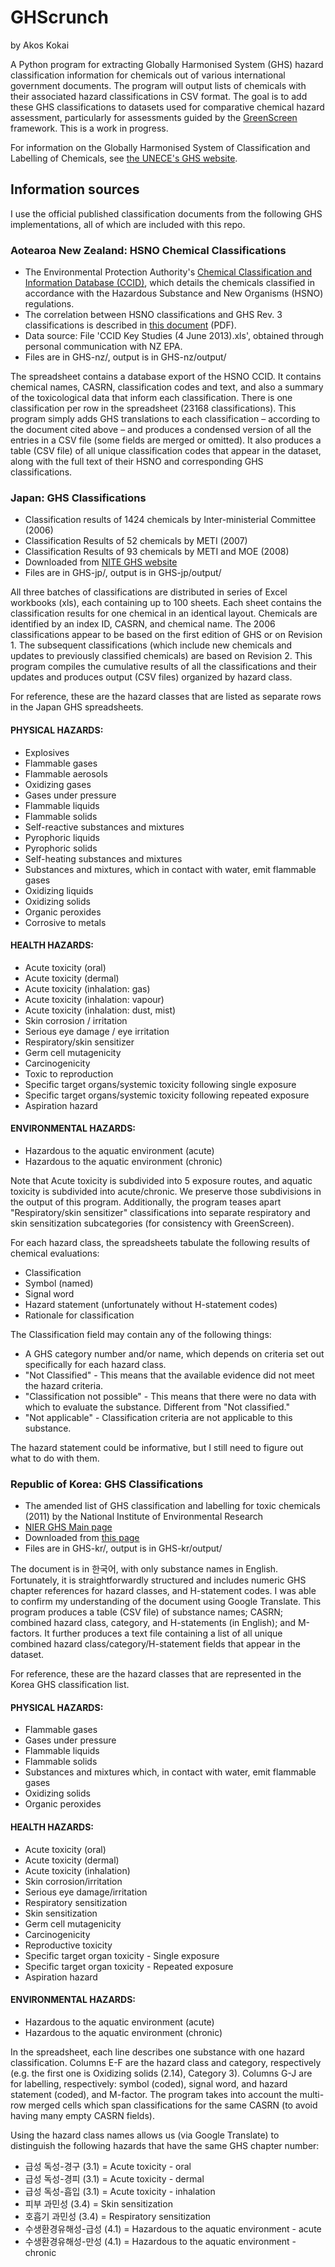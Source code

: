 GHScrunch
=========

by Akos Kokai

A Python program for extracting Globally Harmonised System (GHS) hazard classification information for chemicals out of various international government documents. The program will output lists of chemicals with their associated hazard classifications in CSV format. The goal is to add these GHS classifications to datasets used for comparative chemical hazard assessment, particularly for assessments guided by the [GreenScreen](http://cleanproduction.org/Greenscreen.php) framework. This is a work in progress.

For information on the Globally Harmonised System of Classification and Labelling of Chemicals, see [the UNECE's GHS website](http://www.unece.org/trans/danger/publi/ghs/ghs_welcome_e.html).


Information sources
-------------------

I use the official published classification documents from the following GHS implementations, all of which are included with this repo.


### Aotearoa New Zealand: HSNO Chemical Classifications ###

* The Environmental Protection Authority's [Chemical Classification and Information Database (CCID)](http://www.epa.govt.nz/search-databases/Pages/HSNO-CCID.aspx), which details the chemicals classified in accordance with the Hazardous Substance and New Organisms (HSNO) regulations.
* The correlation between HSNO classifications and GHS Rev. 3 classifications is described in [this document](http://www.epa.govt.nz/Publications/hsnogen-ghs-nz-hazard.pdf) (PDF).
* Data source: File 'CCID Key Studies (4 June 2013).xls', obtained through personal communication with NZ EPA.
* Files are in GHS-nz/, output is in GHS-nz/output/

The spreadsheet contains a database export of the HSNO CCID. It contains chemical names, CASRN, classification codes and text, and also a summary of the toxicological data that inform each classification. There is one classification per row in the spreadsheet (23168 classifications). This program simply adds GHS translations to each classification – according to the document cited above – and produces a condensed version of all the entries in a CSV file (some fields are merged or omitted). It also produces a table (CSV file) of all unique classification codes that appear in the dataset, along with the full text of their HSNO and corresponding GHS classifications.


### Japan: GHS Classifications ###

* Classification results of 1424 chemicals by Inter-ministerial Committee (2006)
* Classification Results of 52 chemicals by METI (2007)
* Classification Results of 93 chemicals by METI and MOE (2008)
* Downloaded from [NITE GHS website](http://www.safe.nite.go.jp/english/ghs_index.html)
* Files are in GHS-jp/, output is in GHS-jp/output/

All three batches of classifications are distributed in series of Excel workbooks (xls), each containing up to 100 sheets. Each sheet contains the classification results for one chemical in an identical layout. Chemicals are identified by an index ID, CASRN, and chemical name. The 2006 classifications appear to be based on the first edition of GHS or on Revision 1. The subsequent classifications (which include new chemicals and updates to previously classified chemicals) are based on Revision 2. This program compiles the cumulative results of all the classifications and their updates and produces output (CSV files) organized by hazard class. 

For reference, these are the hazard classes that are listed as separate rows in the Japan GHS spreadsheets.

#### PHYSICAL HAZARDS:
* Explosives
* Flammable gases
* Flammable aerosols
* Oxidizing gases
* Gases under pressure
* Flammable liquids
* Flammable solids
* Self-reactive substances and mixtures
* Pyrophoric liquids
* Pyrophoric solids
* Self-heating substances and mixtures
* Substances and mixtures, which in contact with water, emit flammable gases
* Oxidizing liquids
* Oxidizing solids
* Organic peroxides
* Corrosive to metals

#### HEALTH HAZARDS:
* Acute toxicity (oral)
* Acute toxicity (dermal)
* Acute toxicity (inhalation: gas)
* Acute toxicity (inhalation: vapour)
* Acute toxicity (inhalation: dust, mist)
* Skin corrosion / irritation
* Serious eye damage / eye irritation
* Respiratory/skin sensitizer
* Germ cell mutagenicity
* Carcinogenicity
* Toxic to reproduction
* Specific target organs/systemic toxicity following single exposure
* Specific target organs/systemic toxicity following repeated exposure
* Aspiration hazard

#### ENVIRONMENTAL HAZARDS:
* Hazardous to the aquatic environment (acute)
* Hazardous to the aquatic environment (chronic)

Note that Acute toxicity is subdivided into 5 exposure routes, and aquatic toxicity is subdivided into acute/chronic. We preserve those subdivisions in the output of this program. Additionally, the program teases apart "Respiratory/skin sensitizer" classifications into separate respiratory and skin sensitization subcategories (for consistency with GreenScreen).

For each hazard class, the spreadsheets tabulate the following results of chemical evaluations: 
- Classification
- Symbol (named)
- Signal word
- Hazard statement (unfortunately without H-statement codes)
- Rationale for classification

The Classification field may contain any of the following things:
- A GHS category number and/or name, which depends on criteria set out specifically for each hazard class. 
- "Not Classified" - This means that the available evidence did not meet the hazard criteria.
- "Classification not possible" - This means that there were no data with which to evaluate the substance. Different from "Not classified."
- "Not applicable" - Classification criteria are not applicable to this substance.

The hazard statement could be informative, but I still need to figure out what to do with them.


### Republic of Korea: GHS Classifications ###

* The amended list of GHS classification and labelling for toxic chemicals (2011) by the National Institute of Environmental Research
* [NIER GHS Main page](http://ncis.nier.go.kr/ghs/)
* Downloaded from [this page](http://ncis.nier.go.kr/ghs/search/searchlist_view.jsp?seq=17)
* Files are in GHS-kr/, output is in GHS-kr/output/

The document is in 한국어, with only substance names in English. Fortunately, it is straightforwardly structured and includes numeric GHS chapter references for hazard classes, and H-statement codes. I was able to confirm my understanding of the document using Google Translate. This program produces a table (CSV file) of substance names; CASRN; combined hazard class, category, and H-statements (in English); and M-factors. It further produces a text file containing a list of all unique combined hazard class/category/H-statement fields that appear in the dataset.

For reference, these are the hazard classes that are represented in the Korea GHS classification list.

#### PHYSICAL HAZARDS:
* Flammable gases
* Gases under pressure
* Flammable liquids
* Flammable solids
* Substances and mixtures which, in contact with water, emit flammable gases
* Oxidizing solids
* Organic peroxides

#### HEALTH HAZARDS:
* Acute toxicity (oral)
* Acute toxicity (dermal)
* Acute toxicity (inhalation)
* Skin corrosion/irritation
* Serious eye damage/irritation
* Respiratory sensitization
* Skin sensitization
* Germ cell mutagenicity
* Carcinogenicity
* Reproductive toxicity
* Specific target organ toxicity - Single exposure
* Specific target organ toxicity - Repeated exposure
* Aspiration hazard

#### ENVIRONMENTAL HAZARDS:
* Hazardous to the aquatic environment (acute)
* Hazardous to the aquatic environment (chronic)

In the spreadsheet, each line describes one substance with one hazard classification. Columns E-F are the hazard class and category, respectively (e.g. the first one is Oxidizing solids (2.14), Category 3). Columns G-J are for labelling, respectively: symbol (coded), signal word, and hazard statement (coded), and M-factor. The program takes into account the multi-row merged cells which span classifications for the same CASRN (to avoid having many empty CASRN fields).

Using the hazard class names allows us (via Google Translate) to distinguish the following hazards that have the same GHS chapter number:
* 급성 독성-경구 (3.1) = Acute toxicity - oral
* 급성 독성-경피 (3.1) = Acute toxicity - dermal
* 급성 독성-흡입 (3.1) = Acute toxicity - inhalation
* 피부 과민성 (3.4) = Skin sensitization
* 호흡기 과민성 (3.4) = Respiratory sensitization
* 수생환경유해성-급성 (4.1) = Hazardous to the aquatic environment - acute
* 수생환경유해성-만성 (4.1) = Hazardous to the aquatic environment - chronic


